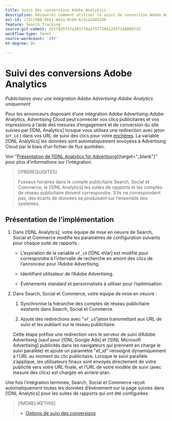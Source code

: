 ```yaml
---
title: Suivi des conversions Adobe Analytics
description: Découvrez comment utiliser le suivi de conversion Adobe Analytics pour vos campagnes dans Adobe Advertising.
exl-id: c72cc988-5b51-4e1a-8cb6-6c3ca2a0226b
feature: Search Tracking
source-git-commit: e517dd5f5fa283ff8a2f57728612937148889732
workflow-type: tm+mt
source-wordcount: '297'
ht-degree: 0%

---
```


# Suivi des conversions Adobe Analytics

*Publicitaires avec une intégration Adobe Advertising-Adobe Analytics uniquement*

Pour les annonceurs disposant d’une intégration Adobe Advertising-Adobe Analytics, Advertising Cloud peut connecter vos clics publicitaires et vos impressions à l’aide des mesures d’engagement et de conversion du site suivies par [!DNL Analytics] lorsque vous utilisez une redirection avec jeton (`ef_id` ) dans vos URL de suivi des clics pour votre [enchères](/help/search-social-commerce/glossary.md#a-b). La variable [!DNL Analytics] les données sont automatiquement envoyées à Advertising Cloud par le biais d’un fichier de flux quotidien.

Voir &quot;[Présentation de [!DNL Analytics for Advertising]](https://experienceleague.adobe.com/docs/advertising-cloud/dsp/integrations/analytics/overview.html){target="_blank"}&quot; pour plus d’informations sur l’intégration.

>[!PREREQUISITES]
>
> Fuseaux horaires dans le compte publicitaire Search, Social et Commerce, le [!DNL Analytics] les suites de rapports et les comptes de réseau publicitaire doivent correspondre. S’ils ne correspondent pas, des écarts de données se produisent sur l’ensemble des systèmes.

## Présentation de l’implémentation

1. Dans [!DNL Analytics], votre équipe de mise en oeuvre de Search, Social et Commerce modifie les paramètres de configuration suivants pour chaque suite de rapports :

   * L’expiration de la variable `ef_id` [!DNL eVar] est modifié pour correspondre à l’intervalle de recherche en amont des clics de l’annonceur pour l’Adobe Advertising.

   * Identifiant utilisateur de l’Adobe Advertising.

   * Événements standard et personnalisés à utiliser pour l’optimisation.

1. Dans Search, Social et Commerce, votre équipe de mise en oeuvre :

   1. Synchronise la hiérarchie des comptes de réseau publicitaire existants dans Search, Social et Commerce.

   1. Ajoute des redirections avec &quot;`ef_id`&quot;jeton transmettant aux URL de suivi et les publiant sur le réseau publicitaire.

   Cette étape préfixe une redirection vers le serveur de suivi d’Adobe Advertising (sauf pour [!DNL Google Ads] et [!DNL Microsoft Advertising] publicités dans les navigateurs qui prennent en charge le suivi parallèle) et ajoute un paramètre &quot;ef_id&quot; renseigné dynamiquement à l’URL au moment du clic publicitaire. Lorsque le suivi parallèle s’applique, les utilisateurs finaux sont envoyés directement de votre publicité vers votre URL finale, et l’URL de votre modèle de suivi (avec mesure des clics) est chargée en arrière-plan.

Une fois l’intégration terminée, Search, Social et Commerce reçoit automatiquement toutes les données d’événement sur la page suivies dans [!DNL Analytics] pour les suites de rapports qui ont été configurées.

>[!MORELIKETHIS]
>
>* [Options de suivi des conversions](conversion-tracking-about.md)
